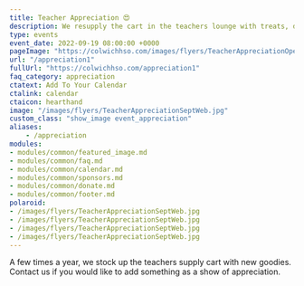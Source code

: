 ```yaml
---
title: Teacher Appreciation 😍
description: We resupply the cart in the teachers lounge with treats, drinks, supplies and more.
type: events
event_date: 2022-09-19 08:00:00 +0000
pageImage: "https://colwichhso.com/images/flyers/TeacherAppreciationOpenGraph.jpg"
url: "/appreciation1"
fullUrl: "https://colwichhso.com/appreciation1"
faq_category: appreciation
ctatext: Add To Your Calendar
ctalink: calendar
ctaicon: hearthand
image: "/images/flyers/TeacherAppreciationSeptWeb.jpg"
custom_class: "show_image event_appreciation"
aliases:
    - /appreciation
modules:
- modules/common/featured_image.md
- modules/common/faq.md
- modules/common/calendar.md
- modules/common/sponsors.md
- modules/common/donate.md
- modules/common/footer.md
polaroid: 
- /images/flyers/TeacherAppreciationSeptWeb.jpg
- /images/flyers/TeacherAppreciationSeptWeb.jpg
- /images/flyers/TeacherAppreciationSeptWeb.jpg
- /images/flyers/TeacherAppreciationSeptWeb.jpg
---
```

A few times a year, we stock up the teachers supply cart with new goodies. Contact us if you would like to add something as a show of appreciation.